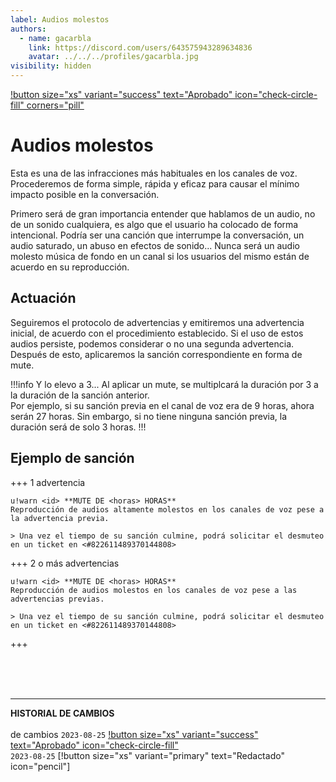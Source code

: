 ```yaml
---
label: Audios molestos
authors:
  - name: gacarbla
    link: https://discord.com/users/643575943289634836
    avatar: ../../../profiles/gacarbla.jpg
visibility: hidden
---
```

[!button size="xs" variant="success" text="Aprobado" icon="check-circle-fill" corners="pill"](../../../info/contenido_aprobado/contenido_aprobado.md)

# Audios molestos
Esta es una de las infracciones más habituales en los canales de voz. Procederemos de forma simple, rápida y eficaz para causar el mínimo impacto posible en la conversación.

Primero será de gran importancia entender que hablamos de un audio, no de un sonido cualquiera, es algo que el usuario ha colocado de forma intencional. Podría ser una canción que interrumpe la conversación, un audio saturado, un abuso en efectos de sonido... Nunca será un audio molesto música de fondo en un canal si los usuarios del mismo están de acuerdo en su reproducción.

## Actuación
Seguiremos el protocolo de advertencias y emitiremos una advertencia inicial, de acuerdo con el procedimiento establecido. Si el uso de estos audios persiste, podemos considerar o no una segunda advertencia. Después de esto, aplicaremos la sanción correspondiente en forma de mute.

!!!info Y lo elevo a 3...
Al aplicar un mute, se multiplcará la duración por 3 a la duración de la sanción anterior.<br>Por ejemplo, si su sanción previa en el canal de voz era de 9 horas, ahora serán 27 horas. Sin embargo, si no tiene ninguna sanción previa, la duración será de solo 3 horas.
!!!

## Ejemplo de sanción
+++ 1 advertencia
```
u!warn <id> **MUTE DE <horas> HORAS**
Reproducción de audios altamente molestos en los canales de voz pese a la advertencia previa.

> Una vez el tiempo de su sanción culmine, podrá solicitar el desmuteo en un ticket en <#822611489370144808>
```
+++ 2 o más advertencias
```
u!warn <id> **MUTE DE <horas> HORAS**
Reproducción de audios molestos en los canales de voz pese a las advertencias previas.

> Una vez el tiempo de su sanción culmine, podrá solicitar el desmuteo en un ticket en <#822611489370144808>
```
+++

<br><br><br>
** **
**HISTORIAL DE CAMBIOS**<br><br> de cambios
`2023-08-25` [!button size="xs" variant="success" text="Aprobado" icon="check-circle-fill"](../../../info/contenido_aprobado/contenido_aprobado.md)<br>
`2023-08-25` [!button size="xs" variant="primary" text="Redactado" icon="pencil"]